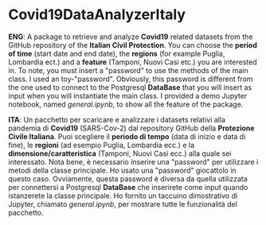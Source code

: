 # Covid19DataAnalyzerItaly

**ENG**:
A package to retrieve and analyze **Covid19** related datasets from the GitHub repository of the **Italian Civil Protection**.
You can choose the **period of time** (start date and end date), the **regions** (for example Puglia, Lombardia ect.) and a **feature** (Tamponi, Nuovi Casi etc.) you are interested in.
To note, you must insert a "password" to use the methods of the main class. I used an toy-"password". Obviously, this password is different from the one used to connect to the Postgresql **DataBase** that you will insert as input when you will instantiate the main class.
I provided a demo Jupyter notebook, named *general.ipynb*, to show all the feature of the package.

**ITA**:
Un pacchetto per scaricare e analizzare i datasets relativi alla pandemia di **Covid19** (SARS-Cov-2) dal repository GitHub della **Protezione Civile Italiana**.
Puoi scegliere il **periodo di tempo** (data di inizio e data di fine), le **regioni** (ad esempio Puglia, Lombardia ecc.) e la **dimensione/caratteristica** (Tamponi, Nuovi Casi ecc.) alla quale sei interessato.
Nota bene, è necessario inserire una "password" per utilizzare i metodi della classe principale. Ho usato una "password" giocattolo in questo caso. Ovviamente, questa password è diversa da quella utilizzata per connettersi a Postgresql **DataBase** che inserirete come input quando istanzerete la classe principale.
Ho fornito un taccuino dimostrativo di Jupyter, chiamato *general.ipynb*, per mostrare tutte le funzionalità del pacchetto.
